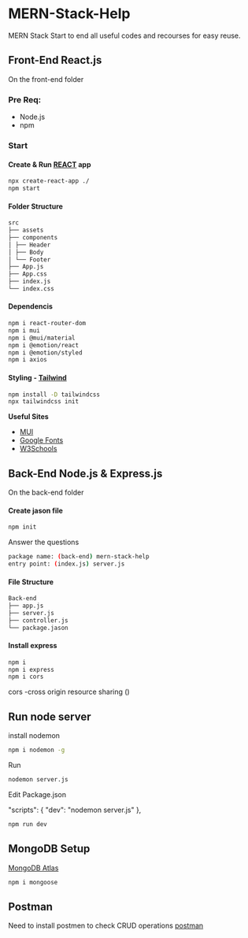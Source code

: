 # MERN-Stack-Help

MERN Stack Start to end all useful codes and recourses for easy reuse.

## **Front-End React.js**

On the front-end folder

### Pre Req:

- Node.js
- npm

### Start

#### Create & Run [REACT](https://react.dev/learn) app

```bash
npx create-react-app ./
npm start
```

#### Folder Structure

```markdown
src
├── assets
├── components
│ ├── Header
│ ├── Body
│ └── Footer
├── App.js
├── App.css
├── index.js
└── index.css
```

#### Dependencis

```bash
npm i react-router-dom
npm i mui
npm i @mui/material
npm i @emotion/react
npm i @emotion/styled
npm i axios
```

#### Styling - [Tailwind](https://tailwindcss.com)

```bash
npm install -D tailwindcss
npx tailwindcss init
```

**Useful Sites**

- [MUI](https://mui.com)
- [Google Fonts](https://fonts.google.com)
- [W3Schools](https://www.w3schools.com)

## **Back-End Node.js & Express.js**

On the back-end folder

#### Create jason file

```bash
npm init
```

Answer the questions

```bash
package name: (back-end) mern-stack-help
entry point: (index.js) server.js
```

#### File Structure

```markdown
Back-end
├── app.js
├── server.js
├── controller.js
└── package.jason
```

#### Install express

```bash
npm i
npm i express
npm i cors
```

cors -cross origin resource sharing ()

## Run node server

install nodemon

```bash
npm i nodemon -g
```

Run

```bash
nodemon server.js
```

Edit Package.json

  "scripts": {
    "dev": "nodemon server.js"
  },
  
```bash
npm run dev
```

## MongoDB Setup

[MongoDB Atlas](https://www.mongodb.com/cloud/atlas/register)

```bash
npm i mongoose
```

## Postman

Need to install postmen to check CRUD operations
[postman](https://www.postman.com/downloads/)
